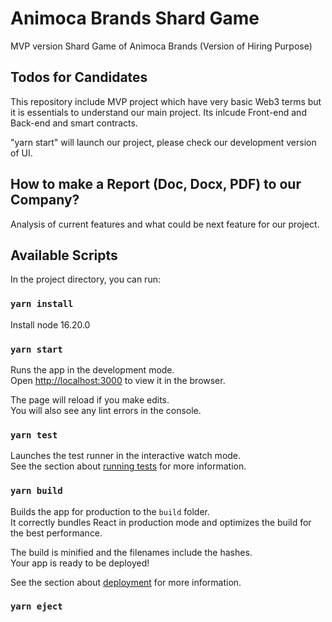 # Animoca Brands Shard Game 

MVP version Shard Game of Animoca Brands (Version of Hiring Purpose) 

## Todos for Candidates

This repository include MVP project which have very basic Web3 terms but it is essentials to understand our main project. Its inlcude Front-end and Back-end and smart contracts. 
 
"yarn start" will launch our project, please check our development version of UI.

## How to make a Report (Doc, Docx, PDF) to our Company?

  Analysis of current features and what could be next feature for our project. 


## Available Scripts

In the project directory, you can run:

### `yarn install`

Install node 16.20.0

### `yarn start`

Runs the app in the development mode.\
Open [http://localhost:3000](http://localhost:3000) to view it in the browser.

The page will reload if you make edits.\
You will also see any lint errors in the console.

### `yarn test`

Launches the test runner in the interactive watch mode.\
See the section about [running tests](https://facebook.github.io/create-react-app/docs/running-tests) for more information.

### `yarn build`

Builds the app for production to the `build` folder.\
It correctly bundles React in production mode and optimizes the build for the best performance.

The build is minified and the filenames include the hashes.\
Your app is ready to be deployed!

See the section about [deployment](https://facebook.github.io/create-react-app/docs/deployment) for more information.

### `yarn eject`
